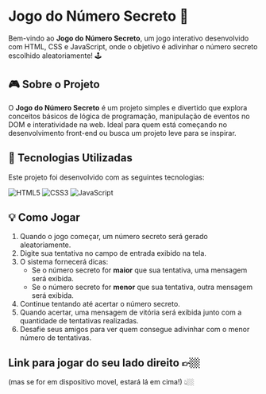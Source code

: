 # Jogo do Número Secreto 🎲

Bem-vindo ao **Jogo do Número Secreto**, um jogo interativo desenvolvido com HTML, CSS e JavaScript, onde o objetivo é adivinhar o número secreto escolhido aleatoriamente! 🕹️

## 🎮 Sobre o Projeto

O **Jogo do Número Secreto** é um projeto simples e divertido que explora conceitos básicos de lógica de programação, manipulação de eventos no DOM e interatividade na web. Ideal para quem está começando no desenvolvimento front-end ou busca um projeto leve para se inspirar.

## 🚀 Tecnologias Utilizadas

Este projeto foi desenvolvido com as seguintes tecnologias:

![HTML5](https://img.shields.io/badge/HTML5-E34F26?style=for-the-badge&logo=html5&logoColor=white)
![CSS3](https://img.shields.io/badge/CSS3-1572B6?style=for-the-badge&logo=css3&logoColor=white)
![JavaScript](https://img.shields.io/badge/JavaScript-F7DF1E?style=for-the-badge&logo=javascript&logoColor=black)

## 💡 Como Jogar

1. Quando o jogo começar, um número secreto será gerado aleatoriamente.
2. Digite sua tentativa no campo de entrada exibido na tela.
3. O sistema fornecerá dicas:
   - Se o número secreto for **maior** que sua tentativa, uma mensagem será exibida.
   - Se o número secreto for **menor** que sua tentativa, outra mensagem será exibida.
4. Continue tentando até acertar o número secreto.
5. Quando acertar, uma mensagem de vitória será exibida junto com a quantidade de tentativas realizadas.
6. Desafie seus amigos para ver quem consegue adivinhar com o menor número de tentativas.

## Link para jogar do seu lado direito 👉🏼 
(mas se for em dispositivo movel, estará lá em cima!) 👆🏼
